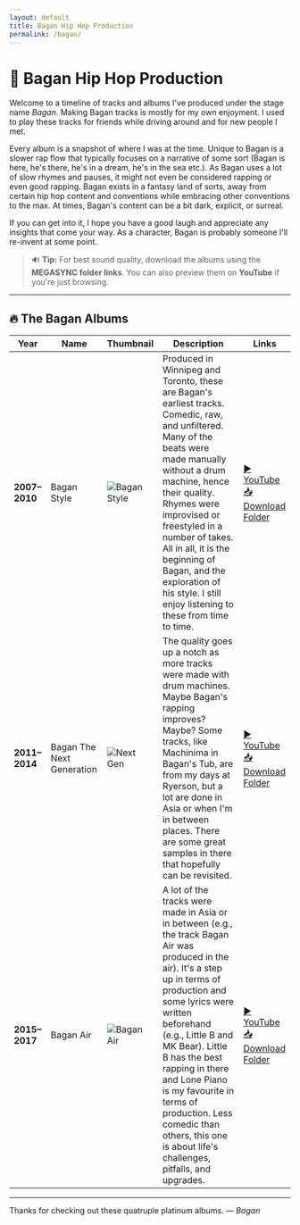 ```yaml
---
layout: default
title: Bagan Hip Hop Production
permalink: /bagan/
---
```


# 🎤 Bagan Hip Hop Production

Welcome to a timeline of tracks and albums I've produced under the stage name *Bagan*. Making Bagan tracks is mostly for my own enjoyment. I used to play these tracks for friends while driving around and for new people I met.

Every album is a snapshot of where I was at the time. Unique to Bagan is a slower rap flow that typically focuses on a narrative of some sort (Bagan is here, he's there, he's in a dream, he's in the sea etc.). As Bagan uses a lot of slow rhymes and pauses, it might not even be considered rapping or even good rapping. Bagan exists in a fantasy land of sorts, away from certain hip hop content and conventions while embracing other conventions to the max. At times, Bagan's content can be a bit dark, explicit, or surreal.  

If you can get into it, I hope you have a good laugh and appreciate any insights that come your way. As a character, Bagan is probably someone I'll re-invent at some point.   

> 🔊 **Tip:** For best sound quality, download the albums using the **MEGASYNC folder links**. You can also preview them on **YouTube** if you're just browsing.

---

## 🔥 The Bagan Albums

| Year | Name | Thumbnail | Description | Links |
|------|------|-----------|-------------|-------|
| **2007–2010** | Bagan Style | ![Bagan Style](https://via.placeholder.com/80x80.png?text=2007–2010) | Produced in Winnipeg and Toronto, these are Bagan's earliest tracks. Comedic, raw, and unfiltered. Many of the beats were made manually without a drum machine, hence their quality. Rhymes were improvised or freestyled in a number of takes. All in all, it is the beginning of Bagan, and the exploration of his style. I still enjoy listening to these from time to time. | <a href="https://youtu.be/AcSF6BUJC5g" target="_blank">▶️ YouTube</a><br><a href="https://mega.nz/folder/mtIxyC6Y#3fdqsJMIaipYeHryo3zGUA" target="_blank">📥 Download Folder</a> |
| **2011–2014** | Bagan The Next Generation | ![Next Gen](https://via.placeholder.com/80x80.png?text=2011–2014) | The quality goes up a notch as more tracks were made with drum machines. Maybe Bagan's rapping improves? Maybe? Some tracks, like Machinima in Bagan's Tub, are from my days at Ryerson, but a lot are done in Asia or when I'm in between places. There are some great samples in there that hopefully can be revisited. | <a href="https://youtu.be/DKIDSCJfZ3Y" target="_blank">▶️ YouTube</a><br><a href="https://mega.nz/folder/CowBzIJR#bll9vCV6hpiSqrcDXtU41g" target="_blank">📥 Download Folder</a> |
| **2015–2017** | Bagan Air | ![Bagan Air](https://via.placeholder.com/80x80.png?text=2015–2017) |  A lot of the tracks were made in Asia or in between (e.g., the track Bagan Air was produced in the air). It's a step up in terms of production and some lyrics were written beforehand (e.g., Little B and MK Bear). Little B has the best rapping in there and Lone Piano is my favourite in terms of production. Less comedic than others, this one is about life's challenges, pitfalls, and upgrades.  | <a href="https://youtu.be/LhQsktGmCoc" target="_blank">▶️ YouTube</a><br><a href="https://mega.nz/folder/Ct5kEBgC#B2MQI44h68D0sKd5hqB-dQ" target="_blank">📥 Download Folder</a> |

---

Thanks for checking out these quatruple platinum albums.
— *Bagan*
